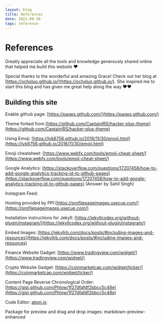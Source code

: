 ```yaml
---
layout: blog
title: References
date: 2021-09-30
tags: reference
---
```


# References

Greatly appreciate all the tools and knowledge generously shared online that helped me build this website :heart:

Special thanks to the wonderful and amazing Grace! Check out her blog at [https://ocholuo.github.io/](https://ocholuo.github.io/). She inspired me to start this blog and has given me great help along the way :heart::heart:

## Building this site

Enable github page: [https://pages.github.com/](https://pages.github.com/)

Theme forked from [https://github.com/CaptainIRS/hacker-plus-theme](https://github.com/CaptainIRS/hacker-plus-theme)

Using Emoji: [https://lyk6756.github.io/2016/11/30/emoji.html](https://lyk6756.github.io/2016/11/30/emoji.html)

Emoji cheatsheet: [https://www.webfx.com/tools/emoji-cheat-sheet/](https://www.webfx.com/tools/emoji-cheat-sheet/)

Google Analytics: [https://stackoverflow.com/questions/17207458/how-to-add-google-analytics-tracking-id-to-github-pages](https://stackoverflow.com/questions/17207458/how-to-add-google-analytics-tracking-id-to-github-pages) (Answer by Sahil Singh)

Instagram Feed:

  Hosting provided by PPI:[https://profilepageimages.usecue.com/](https://profilepageimages.usecue.com/)

  Installation instructions for Jekyll: [https://jekyllcodex.org/without-plugin/instagram/](https://jekyllcodex.org/without-plugin/instagram/)

Embed Images: [https://jekyllrb.com/docs/posts/#including-images-and-resources](https://jekyllrb.com/docs/posts/#including-images-and-resources)

Finance Website Gadget: [https://www.tradingview.com/widget/](https://www.tradingview.com/widget/)

Crypto Website Gadget: [https://coinmarketcap.com/widget/ticker/](https://coinmarketcap.com/widget/ticker/)

Content Page Reverse Chronological Order: [https://gist.github.com/Phlow/1f27dfafdf2bbcc5c48e](https://gist.github.com/Phlow/1f27dfafdf2bbcc5c48e)

Code Editor: [atom.io](atom.io)

Package for preview and drag and drop images: markdown-preview-enhanced
